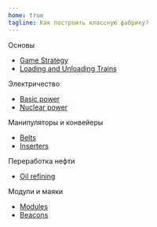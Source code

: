 ```yaml
---
home: true
tagline: Как построить классную фабрику?
---
```


Основы
* [Game Strategy](GameStrategy.md)
* [Loading and Unloading Trains](LoadingAndUnloadingTrains.md)

Электричество
* [Basic power](BasicPower.md)
* [Nuclear power](NuclearPower.md)

Манипуляторы и конвейеры
* [Belts](BeltsAndInserters.md#belts)
* [Inserters](BeltsAndInserters.md#inserters)

Переработка нефти
* [Oil refining](OilRefining.md)

Модули и маяки
* [Modules](ModulesAndBeacons.md#modules)
* [Beacons](ModulesAndBeacons.md#beacons)
